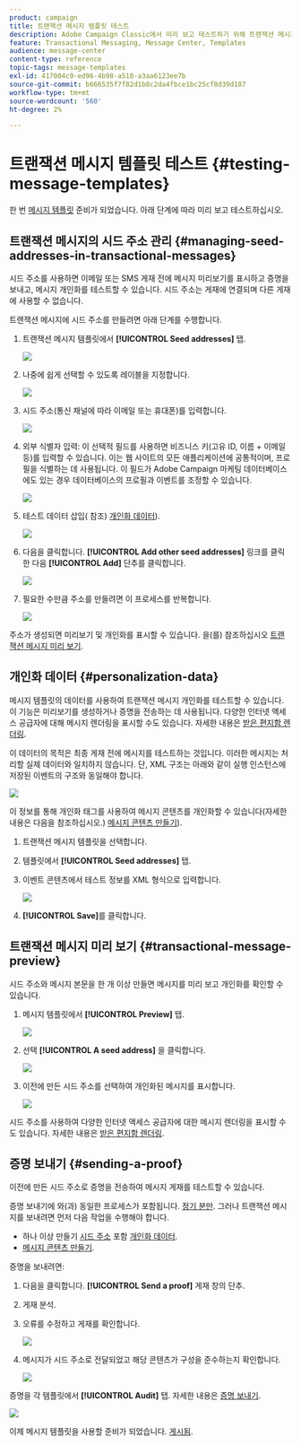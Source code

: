 ```yaml
---
product: campaign
title: 트랜잭션 메시지 템플릿 테스트
description: Adobe Campaign Classic에서 미리 보고 테스트하기 위해 트랜잭션 메시지의 시드 주소를 관리하는 방법을 알아봅니다
feature: Transactional Messaging, Message Center, Templates
audience: message-center
content-type: reference
topic-tags: message-templates
exl-id: 417004c9-ed96-4b98-a518-a3aa6123ee7b
source-git-commit: b666535f7f82d1b8c2da4fbce1bc25cf8d39d187
workflow-type: tm+mt
source-wordcount: '560'
ht-degree: 2%

---
```


# 트랜잭션 메시지 템플릿 테스트 {#testing-message-templates}



한 번 [메시지 템플릿](../../message-center/using/creating-the-message-template.md) 준비가 되었습니다. 아래 단계에 따라 미리 보고 테스트하십시오.

## 트랜잭션 메시지의 시드 주소 관리 {#managing-seed-addresses-in-transactional-messages}

시드 주소를 사용하면 이메일 또는 SMS 게재 전에 메시지 미리보기를 표시하고 증명을 보내고, 메시지 개인화를 테스트할 수 있습니다. 시드 주소는 게재에 연결되며 다른 게재에 사용할 수 없습니다.

트랜잭션 메시지에 시드 주소를 만들려면 아래 단계를 수행합니다.

1. 트랜잭션 메시지 템플릿에서 **[!UICONTROL Seed addresses]** 탭.

   ![](assets/messagecenter_create_seedaddr_001.png)

1. 나중에 쉽게 선택할 수 있도록 레이블을 지정합니다.

   ![](assets/messagecenter_create_seedaddr_002.png)

1. 시드 주소(통신 채널에 따라 이메일 또는 휴대폰)를 입력합니다.

   ![](assets/messagecenter_create_seedaddr_003.png)

1. 외부 식별자 입력: 이 선택적 필드를 사용하면 비즈니스 키(고유 ID, 이름 + 이메일 등)를 입력할 수 있습니다. 이는 웹 사이트의 모든 애플리케이션에 공통적이며, 프로필을 식별하는 데 사용됩니다. 이 필드가 Adobe Campaign 마케팅 데이터베이스에도 있는 경우 데이터베이스의 프로필과 이벤트를 조정할 수 있습니다.

   ![](assets/messagecenter_create_seedaddr_003bis.png)

1. 테스트 데이터 삽입( 참조) [개인화 데이터](#personalization-data)).

   ![](assets/messagecenter_create_custo_001.png)

   <!--## Creating several seed addresses {#creating-several-seed-addresses}-->
1. 다음을 클릭합니다. **[!UICONTROL Add other seed addresses]** 링크를 클릭한 다음 **[!UICONTROL Add]** 단추를 클릭합니다.

   ![](assets/messagecenter_create_seedaddr_004.png)

   <!--1. Follow the configuration steps for a seed address detailed in the [Creating a seed address](#creating-a-seed-address) section.-->
1. 필요한 수만큼 주소를 만들려면 이 프로세스를 반복합니다.

   ![](assets/messagecenter_create_seedaddr_008.png)

주소가 생성되면 미리보기 및 개인화를 표시할 수 있습니다. 을(를) 참조하십시오 [트랜잭션 메시지 미리 보기](#transactional-message-preview).

## 개인화 데이터 {#personalization-data}

메시지 템플릿의 데이터를 사용하여 트랜잭션 메시지 개인화를 테스트할 수 있습니다. 이 기능은 미리보기를 생성하거나 증명을 전송하는 데 사용됩니다. 다양한 인터넷 액세스 공급자에 대해 메시지 렌더링을 표시할 수도 있습니다. 자세한 내용은 [받은 편지함 렌더링](../../delivery/using/inbox-rendering.md).

이 데이터의 목적은 최종 게재 전에 메시지를 테스트하는 것입니다. 이러한 메시지는 처리할 실제 데이터와 일치하지 않습니다. 단, XML 구조는 아래와 같이 실행 인스턴스에 저장된 이벤트의 구조와 동일해야 합니다.

![](assets/messagecenter_create_custo_006.png)

이 정보를 통해 개인화 태그를 사용하여 메시지 콘텐츠를 개인화할 수 있습니다(자세한 내용은 다음을 참조하십시오.) [메시지 콘텐츠 만들기](../../message-center/using/creating-the-message-template.md#creating-message-content)).

1. 트랜잭션 메시지 템플릿을 선택합니다.

1. 템플릿에서 **[!UICONTROL Seed addresses]** 탭.

1. 이벤트 콘텐츠에서 테스트 정보를 XML 형식으로 입력합니다.

   ![](assets/messagecenter_create_custo_001.png)

1. **[!UICONTROL Save]**&#x200B;를 클릭합니다.

## 트랜잭션 메시지 미리 보기 {#transactional-message-preview}

시드 주소와 메시지 본문을 한 개 이상 만들면 메시지를 미리 보고 개인화를 확인할 수 있습니다.

1. 메시지 템플릿에서 **[!UICONTROL Preview]** 탭.

   ![](assets/messagecenter_preview_001.png)

1. 선택 **[!UICONTROL A seed address]** 을 클릭합니다.

   ![](assets/messagecenter_preview_002.png)

1. 이전에 만든 시드 주소를 선택하여 개인화된 메시지를 표시합니다.

   ![](assets/messagecenter_create_seedaddr_009.png)

시드 주소를 사용하여 다양한 인터넷 액세스 공급자에 대한 메시지 렌더링을 표시할 수도 있습니다. 자세한 내용은 [받은 편지함 렌더링](../../delivery/using/inbox-rendering.md).

## 증명 보내기 {#sending-a-proof}

이전에 만든 시드 주소로 증명을 전송하여 메시지 게재를 테스트할 수 있습니다.

증명 보내기에 와(과) 동일한 프로세스가 포함됩니다. [정기 분만](../../delivery/using/steps-validating-the-delivery.md#sending-a-proof). 그러나 트랜잭션 메시지를 보내려면 먼저 다음 작업을 수행해야 합니다.

* 하나 이상 만들기 [시드 주소](#managing-seed-addresses-in-transactional-messages) 포함 [개인화 데이터](#personalization-data).
* [메시지 콘텐츠 만들기](../../message-center/using/creating-the-message-template.md#creating-message-content).

증명을 보내려면:

1. 다음을 클릭합니다. **[!UICONTROL Send a proof]** 게재 창의 단추.
1. 게재 분석.
1. 오류를 수정하고 게재를 확인합니다.

   ![](assets/messagecenter_send_proof_001.png)

1. 메시지가 시드 주소로 전달되었고 해당 콘텐츠가 구성을 준수하는지 확인합니다.

   ![](assets/messagecenter_send_proof_002.png)

증명을 각 템플릿에서 **[!UICONTROL Audit]** 탭. 자세한 내용은 [증명 보내기](../../delivery/using/steps-validating-the-delivery.md#sending-a-proof).

![](assets/messagecenter_send_proof_003.png)

이제 메시지 템플릿을 사용할 준비가 되었습니다. [게시됨](../../message-center/using/publishing-message-templates.md).